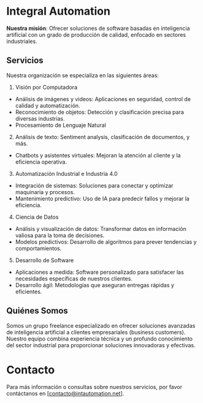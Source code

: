 # Integral Automation
**Nuestra misión**: Ofrecer soluciones de software basadas en inteligencia artificial con un grado de producción de calidad, enfocado en sectores industriales.

## Servicios
Nuestra organización se especializa en las siguientes áreas:

1. Visión por Computadora
  - Análisis de imágenes y videos: Aplicaciones en seguridad, control de calidad y automatización.
  - Reconocimiento de objetos: Detección y clasificación precisa para diversas industrias.
  - Procesamiento de Lenguaje Natural
2. Análisis de texto: Sentiment analysis, clasificación de documentos, y más.
  - Chatbots y asistentes virtuales: Mejoran la atención al cliente y la eficiencia operativa.
3. Automatización Industrial e Industria 4.0
  - Integración de sistemas: Soluciones para conectar y optimizar maquinaria y procesos.
  - Mantenimiento predictivo: Uso de IA para predecir fallos y mejorar la eficiencia.
4. Ciencia de Datos
  - Análisis y visualización de datos: Transformar datos en información valiosa para la toma de decisiones.
  - Modelos predictivos: Desarrollo de algoritmos para prever tendencias y comportamientos.
5. Desarrollo de Software
  - Aplicaciones a medida: Software personalizado para satisfacer las necesidades específicas de nuestros clientes.
  - Desarrollo ágil: Metodologías que aseguran entregas rápidas y eficientes.
## Quiénes Somos
Somos un grupo freelance especializado en ofrecer soluciones avanzadas de inteligencia artificial a clientes empresariales (business customers). Nuestro equipo combina experiencia técnica y un profundo conocimiento del sector industrial para proporcionar soluciones innovadoras y efectivas.

# Contacto
Para más información o consultas sobre nuestros servicios, por favor contáctanos en [contacto@intautomation.net].

